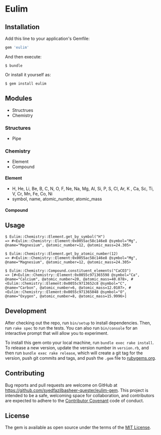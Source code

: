 # Eulim

## Installation

Add this line to your application's Gemfile:

```ruby
gem 'eulim'
```

And then execute:

    $ bundle

Or install it yourself as:

    $ gem install eulim

## Modules

* Structrues
* Chemistry

### Structures
* Pipe

### Chemistry

* Element
* Compound

#### Element

* H, He, Li, Be, B, C, N, O, F, Ne, Na, Mg, Al, Si, P, S, Cl, Ar, K , Ca, Sc, Ti, V, Cr, Mn, Fe, Co, Ni
* symbol, name, atomic_number, atomic_mass

#### Compound

## Usage

	$ Eulim::Chemistry::Element.get_by_symbol("H")
	=> #<Eulim::Chemistry::Element:0x0055ac58c146e8 @symbol="Mg", @name="Magnesium", @atomic_number=12, @atomic_mass=24.305>

	$ Eulim::Chemistry::Element.get_by_atomic_number(12)
	=> #<Eulim::Chemistry::Element:0x0055ac58c146e8 @symbol="Mg", @name="Magnesium", @atomic_number=12, @atomic_mass=24.305>

	$ Eulim::Chemistry::Compound.constituent_elements("CaCO3")
	=> [#<Eulim::Chemistry::Element:0x0055c971365598 @symbol="Ca", @name="Calcium", @atomic_number=20, @atomic_mass=40.078>, #<Eulim::Chemistry::Element:0x0055c9713652c8 @symbol="C", @name="Carbon", @atomic_number=6, @atomic_mass=12.0107>, #<Eulim::Chemistry::Element:0x0055c971365048 @symbol="O", @name="Oxygen", @atomic_number=8, @atomic_mass=15.9996>]
## Development

After checking out the repo, run `bin/setup` to install dependencies. Then, run `rake spec` to run the tests. You can also run `bin/console` for an interactive prompt that will allow you to experiment.

To install this gem onto your local machine, run `bundle exec rake install`. To release a new version, update the version number in `version.rb`, and then run `bundle exec rake release`, which will create a git tag for the version, push git commits and tags, and push the `.gem` file to [rubygems.org](https://rubygems.org).

## Contributing

Bug reports and pull requests are welcome on GitHub at https://github.com/syedfazilbasheer-quester/eulim-gem. This project is intended to be a safe, welcoming space for collaboration, and contributors are expected to adhere to the [Contributor Covenant](http://contributor-covenant.org) code of conduct.


## License

The gem is available as open source under the terms of the [MIT License](http://opensource.org/licenses/MIT).

